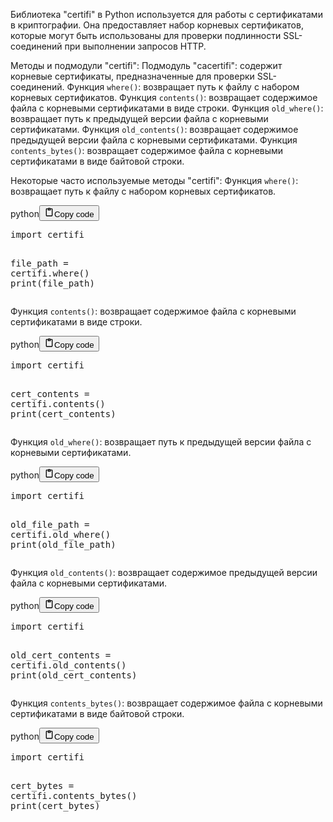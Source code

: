 <p>Библиотека "certifi" в Python используется для работы с сертификатами в криптографии.
Она предоставляет набор корневых сертификатов, которые могут быть использованы
для проверки подлинности SSL-соединений при выполнении запросов HTTP.</p>
<p>Методы и подмодули "certifi":
Подмодуль "cacertifi": содержит корневые сертификаты, предназначенные для проверки SSL-соединений.
Функция <code>where()</code>: возвращает путь к файлу с набором корневых сертификатов.
Функция <code>contents()</code>: возвращает содержимое файла с корневыми сертификатами в виде строки.
Функция <code>old_where()</code>: возвращает путь к предыдущей версии файла с корневыми сертификатами.
Функция <code>old_contents()</code>: возвращает содержимое предыдущей версии файла с корневыми сертификатами.
Функция <code>contents_bytes()</code>: возвращает содержимое файла с корневыми сертификатами в виде байтовой строки.</p>
<p>Некоторые часто используемые методы "certifi":
Функция <code>where()</code>: возвращает путь к файлу с набором корневых сертификатов.</p>
<div class="code_element"><div class="lang_line"><text>python</text><button class="copy_code_button" onclick="CopyCode(this)"><svg style="width: 1.2em;height: 1.2em;" aria-hidden="true" xmlns="http://www.w3.org/2000/svg" fill="none" viewBox="0 0 24 24"><path stroke="currentColor" stroke-linecap="round" stroke-linejoin="round" stroke-width="2" d="M15 4h3a1 1 0 0 1 1 1v15a1 1 0 0 1-1 1H6a1 1 0 0 1-1-1V5a1 1 0 0 1 1-1h3m0 3h6m-5-4v4h4V3h-4Z"/></svg><text>Copy code</text></button></div><div class="code language-python"><div class="highlight"><pre><span></span><span class="kn">import</span> <span class="nn">certifi</span>

<span class="n">file_path</span> <span class="o">=</span> <span class="n">certifi</span><span class="o">.</span><span class="n">where</span><span class="p">()</span>
<span class="nb">print</span><span class="p">(</span><span class="n">file_path</span><span class="p">)</span>
</pre></div></div></div>

<p>Функция <code>contents()</code>: возвращает содержимое файла с корневыми сертификатами в виде строки.</p>
<div class="code_element"><div class="lang_line"><text>python</text><button class="copy_code_button" onclick="CopyCode(this)"><svg style="width: 1.2em;height: 1.2em;" aria-hidden="true" xmlns="http://www.w3.org/2000/svg" fill="none" viewBox="0 0 24 24"><path stroke="currentColor" stroke-linecap="round" stroke-linejoin="round" stroke-width="2" d="M15 4h3a1 1 0 0 1 1 1v15a1 1 0 0 1-1 1H6a1 1 0 0 1-1-1V5a1 1 0 0 1 1-1h3m0 3h6m-5-4v4h4V3h-4Z"/></svg><text>Copy code</text></button></div><div class="code language-python"><div class="highlight"><pre><span></span><span class="kn">import</span> <span class="nn">certifi</span>

<span class="n">cert_contents</span> <span class="o">=</span> <span class="n">certifi</span><span class="o">.</span><span class="n">contents</span><span class="p">()</span>
<span class="nb">print</span><span class="p">(</span><span class="n">cert_contents</span><span class="p">)</span>
</pre></div></div></div>

<p>Функция <code>old_where()</code>: возвращает путь к предыдущей версии файла с корневыми сертификатами.</p>
<div class="code_element"><div class="lang_line"><text>python</text><button class="copy_code_button" onclick="CopyCode(this)"><svg style="width: 1.2em;height: 1.2em;" aria-hidden="true" xmlns="http://www.w3.org/2000/svg" fill="none" viewBox="0 0 24 24"><path stroke="currentColor" stroke-linecap="round" stroke-linejoin="round" stroke-width="2" d="M15 4h3a1 1 0 0 1 1 1v15a1 1 0 0 1-1 1H6a1 1 0 0 1-1-1V5a1 1 0 0 1 1-1h3m0 3h6m-5-4v4h4V3h-4Z"/></svg><text>Copy code</text></button></div><div class="code language-python"><div class="highlight"><pre><span></span><span class="kn">import</span> <span class="nn">certifi</span>

<span class="n">old_file_path</span> <span class="o">=</span> <span class="n">certifi</span><span class="o">.</span><span class="n">old_where</span><span class="p">()</span>
<span class="nb">print</span><span class="p">(</span><span class="n">old_file_path</span><span class="p">)</span>
</pre></div></div></div>

<p>Функция <code>old_contents()</code>: возвращает содержимое предыдущей версии файла с корневыми сертификатами.</p>
<div class="code_element"><div class="lang_line"><text>python</text><button class="copy_code_button" onclick="CopyCode(this)"><svg style="width: 1.2em;height: 1.2em;" aria-hidden="true" xmlns="http://www.w3.org/2000/svg" fill="none" viewBox="0 0 24 24"><path stroke="currentColor" stroke-linecap="round" stroke-linejoin="round" stroke-width="2" d="M15 4h3a1 1 0 0 1 1 1v15a1 1 0 0 1-1 1H6a1 1 0 0 1-1-1V5a1 1 0 0 1 1-1h3m0 3h6m-5-4v4h4V3h-4Z"/></svg><text>Copy code</text></button></div><div class="code language-python"><div class="highlight"><pre><span></span><span class="kn">import</span> <span class="nn">certifi</span>

<span class="n">old_cert_contents</span> <span class="o">=</span> <span class="n">certifi</span><span class="o">.</span><span class="n">old_contents</span><span class="p">()</span>
<span class="nb">print</span><span class="p">(</span><span class="n">old_cert_contents</span><span class="p">)</span>
</pre></div></div></div>

<p>Функция <code>contents_bytes()</code>: возвращает содержимое файла с корневыми сертификатами в виде байтовой строки.</p>
<div class="code_element"><div class="lang_line"><text>python</text><button class="copy_code_button" onclick="CopyCode(this)"><svg style="width: 1.2em;height: 1.2em;" aria-hidden="true" xmlns="http://www.w3.org/2000/svg" fill="none" viewBox="0 0 24 24"><path stroke="currentColor" stroke-linecap="round" stroke-linejoin="round" stroke-width="2" d="M15 4h3a1 1 0 0 1 1 1v15a1 1 0 0 1-1 1H6a1 1 0 0 1-1-1V5a1 1 0 0 1 1-1h3m0 3h6m-5-4v4h4V3h-4Z"/></svg><text>Copy code</text></button></div><div class="code language-python"><div class="highlight"><pre><span></span><span class="kn">import</span> <span class="nn">certifi</span>

<span class="n">cert_bytes</span> <span class="o">=</span> <span class="n">certifi</span><span class="o">.</span><span class="n">contents_bytes</span><span class="p">()</span>
<span class="nb">print</span><span class="p">(</span><span class="n">cert_bytes</span><span class="p">)</span>
</pre></div></div></div>